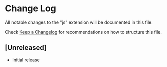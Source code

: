 # Change Log
All notable changes to the "js" extension will be documented in this file.

Check [Keep a Changelog](http://keepachangelog.com/) for recommendations on how to structure this file.

## [Unreleased]
- Initial release